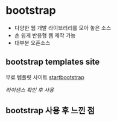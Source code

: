 # bootstrap
- 다양한 웹 개발 라이브러리를 모아 놓은 소스
- 손 쉽게 반응형 웹 제작 가능
- 대부분 오픈소스

## bootstrap templates site
무료 템플릿 사이트
[startbootstrap](https://startbootstrap.com/)

*라이센스 확인 후 사용*


## bootstrap 사용 후 느낀 점

